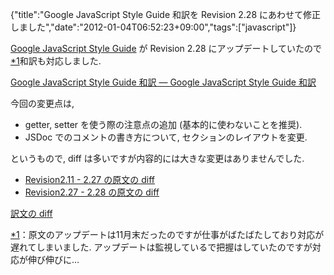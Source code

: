 {"title":"Google JavaScript Style Guide 和訳を Revision 2.28 にあわせて修正しました","date":"2012-01-04T06:52:23+09:00","tags":["javascript"]}

<!-- DATE: 2012-01-03T21:52:23+00:00 -->
<!-- OLDURL: http://d.hatena.ne.jp/cou929_la/20120103/ -->


<div class="section">
<p><a href="http://google-styleguide.googlecode.com/svn/trunk/javascriptguide.xml" target="_blank">Google JavaScript Style Guide</a> が Revision 2.28 にアップデートしていたので<span class="footnote"><a href="/cou929_la/#f1" name="fn1" title="原文のアップデートは11月末だったのですが仕事がばたばたしており対応が遅れてしまいました. アップデートは監視しているで把握はしていたのですが対応が伸び伸びに…">*1</a></span>和訳も対応しました.</p>
<p><a href="http://cou929.nu/data/google_javascript_style_guide/" target="_blank">Google JavaScript Style Guide 和訳 — Google JavaScript Style Guide 和訳</a></p>
<p>今回の変更点は,</p>

<ul>
<li> getter, setter を使う際の注意点の追加 (基本的に使わないことを推奨).</li>
<li> JSDoc でのコメントの書き方について, セクションのレイアウトを変更.</li>
</ul>
<p>というもので, diff は多いですが内容的には大きな変更はありませんでした.</p>

<ul>
<li> <a href="http://code.google.com/p/google-styleguide/source/detail?r=75" target="_blank">Revision2.11 - 2.27 の原文の diff</a></li>
<li> <a href="http://code.google.com/p/google-styleguide/source/detail?r=76" target="_blank">Revision2.27 - 2.28 の原文の diff</a></li>
</ul>
<p><a href="https://github.com/cou929/Japanese-Translation-of-Google-JavaScript-Style-Guide/commit/a30744d030d74ea45eecfeb29523aef25a65463a" target="_blank">訳文の diff</a></p>
</div>
<div class="footnote">
<p class="footnote"><a href="/cou929_la/#fn1" name="f1">*1</a>：原文のアップデートは11月末だったのですが仕事がばたばたしており対応が遅れてしまいました. アップデートは監視しているで把握はしていたのですが対応が伸び伸びに…</p>
</div>






